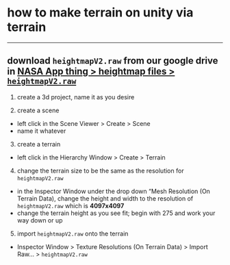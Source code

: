 # how to make terrain on unity via terrain

---

## download `heightmapV2.raw` from our google drive in [NASA App thing > heightmap files > `heightmapV2.raw`](https://drive.google.com/drive/folders/19m0dbRjIW-WezsFgpvVxBR8xJpGA-WXg?usp=sharing)

1. create a 3d project, name it as you desire

2. create a scene
- left click in the Scene Viewer > Create > Scene
- name it whatever

3. create a terrain
- left click in the Hierarchy Window > Create > Terrain

4. change the terrain size to be the same as the resolution for `heightmapV2.raw`
- in the Inspector Window under the drop down “Mesh Resolution (On Terrain Data), change the height and width to the resolution of `heightmapV2.raw` which is **4097x4097**
- change the terrain height as you see fit; begin with 275 and work your way down or up

5. import `heightmapV2.raw` onto the terrain
- Inspector Window > Texture Resolutions (On Terrain Data) > Import Raw… > `heightmapV2.raw`
